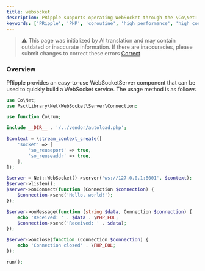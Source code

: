 ```yaml
---
title: websocket
description: PRipple supports operating WebSocket through the \Co\Net::WebSocket() method, which is used to handle WebSocket services.
keywords: ['PRipple', 'PHP', 'coroutine', 'high performance', 'high concurrency', 'WebSocket', 'Net']
---
```


> ⚠️ This page was initialized by AI translation and may contain outdated or inaccurate information. If there are
> inaccuracies, please submit changes to correct these errors [Correct](https://github.com/cloudtay/p-ripple-documents)

### Overview

PRipple provides an easy-to-use WebSocketServer component that can be used to quickly build a WebSocket service. The
usage method is as follows

```php
use Co\Net;
use Psc\Library\Net\WebSocket\Server\Connection;

use function Co\run;

include __DIR__ . '/../vendor/autoload.php';

$context = \stream_context_create([
    'socket' => [
        'so_reuseport' => true,
        'so_reuseaddr' => true,
    ],
]);

$server = Net::WebSocket()->server('ws://127.0.0.1:8001', $context);
$server->listen();
$server->onConnect(function (Connection $connection) {
    $connection->send('Hello, world!');
});

$server->onMessage(function (string $data, Connection $connection) {
    echo 'Received: ' . $data . \PHP_EOL;
    $connection->send('Received: ' . $data);
});

$server->onClose(function (Connection $connection) {
    echo 'Connection closed' . \PHP_EOL;
});

run();
```

